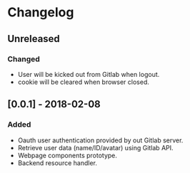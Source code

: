 # Changelog

## Unreleased
### Changed
- User will be kicked out from Gitlab when logout.
- cookie will be cleared when browser closed.

## [0.0.1] - 2018-02-08
### Added
- Oauth user authentication provided by out Gitlab server.
- Retrieve user data (name/ID/avatar) using Gitlab API.
- Webpage components prototype.
- Backend resource handler.
